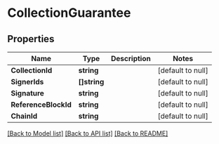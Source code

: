 # CollectionGuarantee

## Properties
Name | Type | Description | Notes
------------ | ------------- | ------------- | -------------
**CollectionId** | **string** |  | [default to null]
**SignerIds** | **[]string** |  | [default to null]
**Signature** | **string** |  | [default to null]
**ReferenceBlockId** | **string** |  | [default to null]
**ChainId** | **string** |  | [default to null]

[[Back to Model list]](../README.md#documentation-for-models) [[Back to API list]](../README.md#documentation-for-api-endpoints) [[Back to README]](../README.md)

